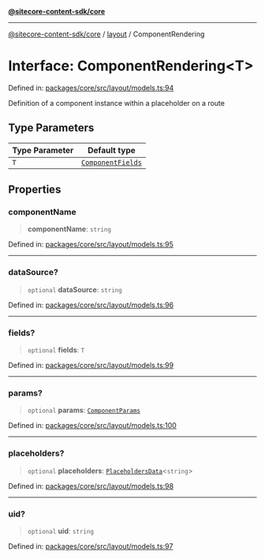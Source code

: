 [**@sitecore-content-sdk/core**](../../README.md)

***

[@sitecore-content-sdk/core](../../README.md) / [layout](../README.md) / ComponentRendering

# Interface: ComponentRendering\<T\>

Defined in: [packages/core/src/layout/models.ts:94](https://github.com/Sitecore/xmc-jss-dev/blob/692b154f482187bff433276bee9671bda23cfd11/packages/core/src/layout/models.ts#L94)

Definition of a component instance within a placeholder on a route

## Type Parameters

| Type Parameter | Default type |
| ------ | ------ |
| `T` | [`ComponentFields`](ComponentFields.md) |

## Properties

### componentName

> **componentName**: `string`

Defined in: [packages/core/src/layout/models.ts:95](https://github.com/Sitecore/xmc-jss-dev/blob/692b154f482187bff433276bee9671bda23cfd11/packages/core/src/layout/models.ts#L95)

***

### dataSource?

> `optional` **dataSource**: `string`

Defined in: [packages/core/src/layout/models.ts:96](https://github.com/Sitecore/xmc-jss-dev/blob/692b154f482187bff433276bee9671bda23cfd11/packages/core/src/layout/models.ts#L96)

***

### fields?

> `optional` **fields**: `T`

Defined in: [packages/core/src/layout/models.ts:99](https://github.com/Sitecore/xmc-jss-dev/blob/692b154f482187bff433276bee9671bda23cfd11/packages/core/src/layout/models.ts#L99)

***

### params?

> `optional` **params**: [`ComponentParams`](ComponentParams.md)

Defined in: [packages/core/src/layout/models.ts:100](https://github.com/Sitecore/xmc-jss-dev/blob/692b154f482187bff433276bee9671bda23cfd11/packages/core/src/layout/models.ts#L100)

***

### placeholders?

> `optional` **placeholders**: [`PlaceholdersData`](../type-aliases/PlaceholdersData.md)\<`string`\>

Defined in: [packages/core/src/layout/models.ts:98](https://github.com/Sitecore/xmc-jss-dev/blob/692b154f482187bff433276bee9671bda23cfd11/packages/core/src/layout/models.ts#L98)

***

### uid?

> `optional` **uid**: `string`

Defined in: [packages/core/src/layout/models.ts:97](https://github.com/Sitecore/xmc-jss-dev/blob/692b154f482187bff433276bee9671bda23cfd11/packages/core/src/layout/models.ts#L97)
